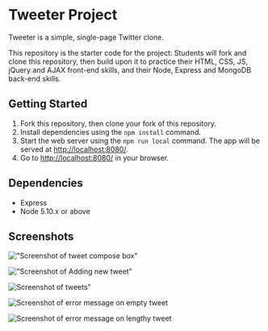 # Tweeter Project

Tweeter is a simple, single-page Twitter clone.

This repository is the starter code for the project: Students will fork and clone this repository, then build upon it to practice their HTML, CSS, JS, jQuery and AJAX front-end skills, and their Node, Express and MongoDB back-end skills.

## Getting Started

1. Fork this repository, then clone your fork of this repository.
2. Install dependencies using the `npm install` command.
3. Start the web server using the `npm run local` command. The app will be served at <http://localhost:8080/>.
4. Go to <http://localhost:8080/> in your browser.

## Dependencies

- Express
- Node 5.10.x or above


## Screenshots

!["Screenshot of tweet compose box"](Tweeter-App/docs/tweet-box.png)

!["Screenshot of Adding new tweet"](Tweeter-App/docs/add-new-tweet.png)
    
![Screenshot of tweets"](Tweeter-App/docs/added-tweets.png)

![Screenshot of error message on empty tweet](Tweeter-App/docs/error-empty-tweet.png)

![Screenshot of error message on lengthy tweet](Tweeter-App/docs/error-toolong-tweet.png)
